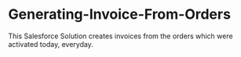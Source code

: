 # Generating-Invoice-From-Orders
This Salesforce Solution creates invoices from the orders which were activated today, everyday.
